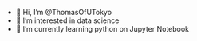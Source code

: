 - 👋 Hi, I’m @ThomasOfUTokyo
- 👀 I’m interested in data science
- 🌱 I’m currently learning python on Jupyter Notebook


<!---
ThomasOfUTokyo/ThomasOfUTokyo is a ✨ special ✨ repository because its `README.md` (this file) appears on your GitHub profile.
You can click the Preview link to take a look at your changes.
--->
